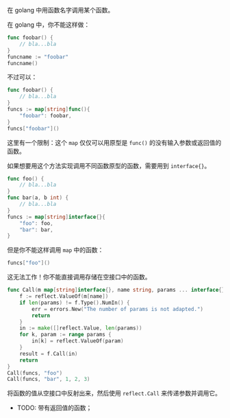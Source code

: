 在 golang 中用函数名字调用某个函数。

在 golang 中，你不能这样做：

```go
func foobar() {
    // bla...bla
}
funcname := "foobar"
funcname()
```

不过可以：

```go
func foobar() {
    // bla...bla
}
funcs := map[string]func(){
    "foobar": foobar,
}
funcs["foobar"]()
```

这里有一个限制：这个 `map` 仅仅可以用原型是 `func()` 的没有输入参数或返回值的函数。

如果想要用这个方法实现调用不同函数原型的函数，需要用到 `interface{}`。

```go
func foo() {
    // bla...bla
}
func bar(a, b int) {
    // bla...bla
}
funcs := map[string]interface{}{
    "foo": foo,
    "bar": bar,
}
```

但是你不能这样调用 `map` 中的函数：

```go
funcs["foo"]()
```

这无法工作！你不能直接调用存储在空接口中的函数。

```go
func Call(m map[string]interface{}, name string, params ... interface{}) (result []reflect.Value, err error) {
    f := reflect.ValueOf(m[name])
    if len(params) != f.Type().NumIn() {
        err = errors.New("The number of params is not adapted.")
        return
    }
    in := make([]reflect.Value, len(params))
    for k, param := range params {
        in[k] = reflect.ValueOf(param)
    }
    result = f.Call(in)
    return
}
Call(funcs, "foo")
Call(funcs, "bar", 1, 2, 3)
```

将函数的值从空接口中反射出来，然后使用 `reflect.Call` 来传递参数并调用它。

- TODO: 带有返回值的函数；

